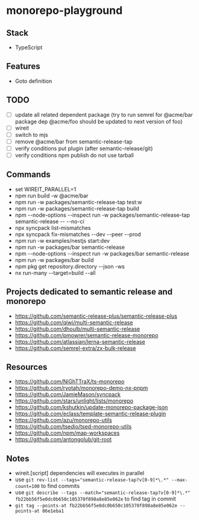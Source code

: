 # monorepo-playground

## Stack

- TypeScript

## Features

- Goto definition

## TODO

- [ ] update all related dependent package (try to run semrel for @acme/bar package dep @acme/foo should be updated to next version of foo)
- [ ] wireit
- [ ] switch to mjs
- [ ] remove @acme/bar from semantic-release-tap
- [ ] verify conditions put plugin (after semantic-release/git)
- [ ] verify conditions npm publish do not use tarball

## Commands

- set WIREIT_PARALLEL=1
- npm run build -w @acme/bar
- npm run -w packages/semantic-release-tap test:w
- npm run -w packages/semantic-release-tap build
- npm --node-options --inspect run -w packages/semantic-release-tap semantic-release -- --no-ci
- npx syncpack list-mismatches
- npx syncpack fix-mismatches --dev --peer --prod
- npm run -w examples/nestjs start:dev
- npm run -w packages/bar semantic-release
- npm --node-options --inspect run -w packages/bar semantic-release
- npm run -w packages/bar build
- npm pkg get repository.directory --json -ws
- nx run-many --target=build --all

## Projects dedicated to semantic release and monorepo

- https://github.com/semantic-release-plus/semantic-release-plus
- https://github.com/qiwi/multi-semantic-release
- https://github.com/dhoulb/multi-semantic-release
- https://github.com/pmowrer/semantic-release-monorepo
- https://github.com/atlassian/lerna-semantic-release
- https://github.com/semrel-extra/zx-bulk-release

## Resources

- https://github.com/NiGhTTraX/ts-monorepo
- https://github.com/ryotah/monorepo-demo-nx-pnpm
- https://github.com/JamieMason/syncpack
- https://github.com/stars/unlight/lists/monorepo
- https://github.com/kshutkin/update-monorepo-package-json
- https://github.com/eclass/template-semantic-release-plugin
- https://github.com/azu/monorepo-utils
- https://github.com/tsedio/tsed-monorepo-utils
- https://github.com/npm/map-workspaces
- https://github.com/antongolub/git-root

## Notes

- wireit.[script] dependencies will executes in parallel
- use `git rev-list --tags="semantic-release-tap?v[0-9]*\.*" --max-count=100` to find commits
- use `git describe --tags --match="semantic-release-tap?v[0-9]*\.*" fb22bb56f5e0dc0b650c105370f898a8e85e062e` to find tag in commit
- `git tag --points-at fb22bb56f5e0dc0b650c105370f898a8e85e062e --points-at 86e1eba1 `
